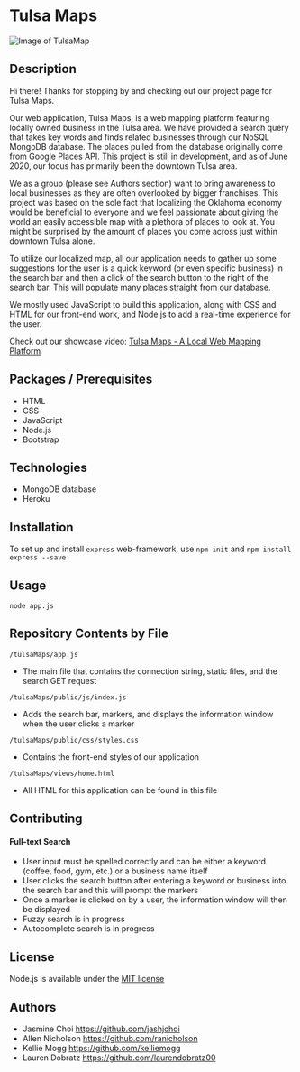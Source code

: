 # Tulsa Maps

![Image of TulsaMap](https://i.imgur.com/pZYqwlK.png)

## Description
Hi there! Thanks for stopping by and checking out our project page for Tulsa Maps.  

Our web application, Tulsa Maps, is a web mapping platform featuring locally owned business in the Tulsa area. We have provided a search query that takes key words and finds related businesses through our NoSQL MongoDB database. The places pulled from the database originally come from Google Places API. This project is still in development, and as of June 2020, our focus has primarily been the downtown Tulsa area.  

We as a group (please see Authors section) want to bring awareness to local businesses as they are often overlooked by bigger franchises. This project was based on the sole fact that localizing the Oklahoma economy would be beneficial to everyone and we feel passionate about giving the world an easily accessible map with a plethora of places to look at. You might be surprised by the amount of places you come across just within downtown Tulsa alone.  

To utilize our localized map, all our application needs to gather up some suggestions for the user is a quick keyword (or even specific business) in the search bar and then a click of the search button to the right of the search bar. This will populate many places straight from our database.  

We mostly used JavaScript to build this application, along with CSS and HTML for our front-end work, and Node.js to add a real-time experience for the user.

Check out our showcase video:
[Tulsa Maps - A Local Web Mapping Platform](https://youtu.be/axqKgtl8WJE)

## Packages / Prerequisites
- HTML
- CSS
- JavaScript
- Node.js
- Bootstrap

## Technologies
- MongoDB database
- Heroku 

## Installation
To set up and install `express` web-framework, use `npm init` and `npm install express --save`

## Usage
```node app.js```

## Repository Contents by File
`/tulsaMaps/app.js`
- The main file that contains the connection string, static files, and the search GET request

`/tulsaMaps/public/js/index.js`
- Adds the search bar, markers, and displays the information window when the user clicks a marker

`/tulsaMaps/public/css/styles.css`
- Contains the front-end styles of our application

`/tulsaMaps/views/home.html`
- All HTML for this application can be found in this file

## Contributing
#### Full-text Search
- User input must be spelled correctly and can be either a keyword (coffee, food, gym, etc.) or a business name itself
- User clicks the search button after entering a keyword or business into the search bar and this will prompt the markers
- Once a marker is clicked on by a user, the information window will then be displayed
- Fuzzy search is in progress
- Autocomplete search is in progress

## License
Node.js is available under the [MIT license](https://opensource.org/licenses/MIT)

## Authors
- Jasmine Choi <https://github.com/jashjchoi>
- Allen Nicholson <https://github.com/ranicholson>
- Kellie Mogg <https://github.com/kelliemogg>
- Lauren Dobratz <https://github.com/laurendobratz00>